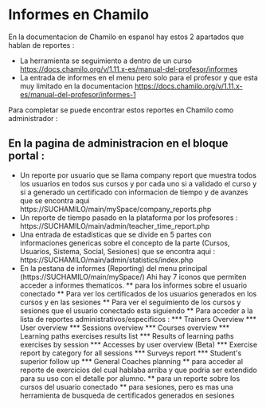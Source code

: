 # Informes en Chamilo

En la documentacion de Chamilo en espanol hay estos 2 apartados que hablan de reportes :

* La herramienta se seguimiento a dentro de un curso https://docs.chamilo.org/v/1.11.x-es/manual-del-profesor/informes
* La entrada de informes en el menu pero solo para el profesor y que esta muy limitado en la documentacion https://docs.chamilo.org/v/1.11.x-es/manual-del-profesor/informes-1

Para completar se puede encontrar estos reportes en Chamilo como administrador :

## En la pagina de administracion en el bloque portal :

* Un reporte por usuario que se llama company report que muestra todos los usuarios en todos sus cursos y por cada uno si a validado el curso y si a generado un certificado con informacion de tiempo y de avanzes que se encontra aqui https://SUCHAMILO/main/mySpace/company_reports.php
* Un reporte de tiempo pasado en la plataforma por los profesores : https://SUCHAMILO/main/admin/teacher_time_report.php
* Una entrada de estadisticas que se divide en 5 partes con informaciones genericas sobre el concepto de la parte (Cursos, Usuarios, Sistema, Social, Sesiones) que se encontra aqui : https://SUCHAMILO/main/admin/statistics/index.php
* En la pestana de informes (Reporting) del menu principal (https://SUCHAMILO/main/mySpace/)
Ahi hay 7 iconos que permiten acceder a informes thematicos.
** para los informes sobre el usuario conectado
** Para ver los certificados de los usuarios generados en los cursos y en las sesiones
** Para ver el seguimiento de los cursos y sesiones que el usuario conectado esta siguiendo
** Para acceder a la lista de reportes administrativos/especificos :
*** Trainers Overview
*** User overview
*** Sessions overview
*** Courses overview
*** Learning paths exercises results list
*** Results of learning paths exercises by session
*** Accesses by user overview (Beta)
*** Exercise report by category for all sessions
*** Surveys report
*** Student's superior follow up
*** General Coaches planning
** para acceder al reporte de exercicios del cual hablaba arriba y que podria ser extendido para su uso con el detalle por alumno.
** para un reporte sobre los cursos del usuario conectado
** para sesiones, pero es mas una herramienta de busqueda de certificados generados en sesiones
 

